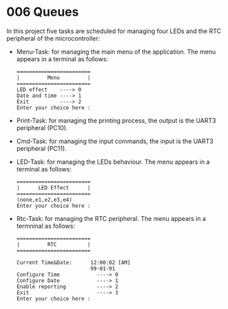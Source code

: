 # 006 Queues

In this project five tasks are scheduled for managing four LEDs and the RTC peripheral of the microcontroller:
- Menu-Task: for managing the main menu of the application. The menu appears in a terminal as follows:

  ```console
  ========================
  |         Menu         |
  ========================
  LED effect    ----> 0
  Date and time ----> 1
  Exit          ----> 2
  Enter your choice here :
  ```
- Print-Task: for managing the printing process, the output is the UART3 peripheral (PC10).
- Cmd-Task: for managing the input commands, the input is the UART3 peripheral (PC11).
- LED-Task: for managing the LEDs behaviour. The menu appears in a terminal as follows:  

  ```console
  ========================
  |      LED Effect      |
  ========================
  (none,e1,e2,e3,e4)
  Enter your choice here :
  ```
- Rtc-Task: for managing the RTC peripheral. The menu appears in a termninal as follows:

  ```console
  ========================
  |         RTC          |
  ========================

  Current Time&Date:      12:00:02 [AM]
                          99-01-01
  Configure Time            ----> 0
  Configure Date            ----> 1
  Enable reporting          ----> 2
  Exit                      ----> 3
  Enter your choice here : 
  ```
